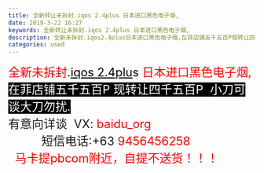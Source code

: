 ```yaml
---
title: 全新转让未拆封.iqos 2.4plus 日本进口黑色电子烟,
date: 2019-3-22 16:27
keywords: 全新转让未拆封.iqos 2.4plus 日本进口黑色电子烟,
description: 全新未拆封.iqos2.4plus日本进口黑色电子烟,在菲店铺五千五百P现转让四千五百P  小刀可谈大刀勿扰.有意向详谈  VX:baidu_org      短信电话:+639456456258  马卡提pbcom附近，自提不送货！！！
categories: used
---
```

<td class="t_f" id="postmessage_3283722">

<font size="5"><font color="#ff0000">全新未拆封</font>.<font color="#000000"><u>iqos 2.4plu</u>s </font><font color="#ff0000">日本进口黑色电子烟,</font></font><br/>
<font size="5"><font color="#ffffff"><font style="background-color:black">在菲店铺五千五百P 现转让四千五百P  小刀可谈大刀勿扰.</font></font></font><br/>
<font style="font-size:16px"><font size="5">有意向详谈  VX: <font color="#ff0000">baidu_org</font></font></font><br/>
<font style="font-size:16px"><font size="5">          短信电话:+63 <font color="#ff0000">9456456258</font></font></font><br/>
<font style="font-size:16px"><font size="5"><font color="#ff0000">  马卡提pbcom附近，自提不送货！！！</font></font></font><br/>
</td>
